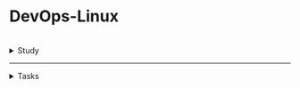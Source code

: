 # DevOps-Linux
<br />
<details>
    
<summary>Study</summary>
<br />

<details> 
<summary>Theory</summary>
<br />


<details> 
<summary>What is DevOps & Agile methodology</summary>
<br />

## What is DevOps and Why is it Important?

**DevOps** is a set of practices that combines software development (**Dev**) and IT operations (**Ops**) to shorten the software development lifecycle and deliver high-quality software continuously.

###  Why DevOps?

- **Faster Delivery**: Automate processes for rapid feature and bug delivery.
- **Improved Collaboration**: Enhance teamwork between developers and operations.
- **Continuous Improvement**: Leverage feedback loops for ongoing enhancement.
- **Higher Reliability**: Achieve system stability, uptime, and performance through best practices.

---

##  Agile Methodology and DevOps Principles

###  Agile Methodology Overview

- **Iterative Development**: Work in small, manageable cycles called sprints.
- **Customer Feedback**: Continuously refine product based on feedback.
- **Flexibility**: Adapt quickly to changing requirements.

###  Core DevOps Principles

| Principle                  | Description                                                 |
|---------------------------|-------------------------------------------------------------|
| Collaboration & Communication | Foster teamwork across all roles                          |
| Automation                | Automate testing, deployment, and monitoring                |
| Continuous Integration / Delivery (CI/CD) | Deliver small, incremental updates reliably |
| Monitoring & Feedback     | Track system health and user experience                     |
| Infrastructure as Code (IaC) | Manage infrastructure through code for scalability       |
| Security (DevSecOps)      | Integrate security early in the development process         |



 
</details>

<details> 
<summary>The Hierarchical Tree Structure in Linux File System</summary>
<br />
	
## The Hierarchical Tree Structure in Linux File System:
The Linux file system is organized as a single hierarchical tree, where:
- The root of the tree is represented by /.
- Every file, directory, device, and resource is located somewhere within this tree.
- Each item in the system has a unique path starting from / that identifies its location.

This structure allows Linux to maintain a clear, organized, and scalable file system, where everything is part of a single, unified directory tree.

```

/
├── bin/
├── boot/
├── dev/
├── etc/
├── home/
│   ├── user1/
│   ├── user2/
│   └── ...
├── lib/
├── media/
├── mnt/
├── opt/
├── proc/
├── root/
├── sbin/
├── tmp/
├── usr/
└── var/

```
- Absolute Path:
  - Always starts from /
  - Describes the complete location of a file or directory in the system.
  - Examples:
     - /etc/passwd
     - /home/user1/documents/resume.pdf

- Relative Path:
  - Starts from the current working directory.
  - For example, if you are in /home/user1 and want to access documents/resume.pdf, you can reference it as:
  	- documents/resume.pdf

The file system resembles an inverted tree:
- The root (/) is the top of the tree.
- Directories branch out from the root (branches), and files are like leaves.


## Key Directories in the Linux File System

The Linux file system is organized in a standardized way. Each major directory has a specific purpose. Here’s an overview of the most important directories:

- / – Root Directory
  - The starting point of the file system hierarchy. Everything in the system is organized under this directory.

- /bin – Essential User Binaries
 - Contains essential command-line binaries (programs) that are required for basic system functionality. Examples: ls, cp, mv, bash, cat.

- /sbin – System Binaries
  - Contains system administration binaries that are typically used by the system or by the root user. Examples: fsck, reboot, ifconfig.

- /etc – Configuration Files
  - Contains system-wide configuration files and scripts. Examples:
    - /etc/passwd – User account information.
    - /etc/fstab – Filesystem mount points.

- /home – User Home Directories
  - Contains personal directories for each user. For example: /home/user1/ , /home/user2/
  - Each user’s files, configurations, and data are stored here.

- /root – Root User Home Directory
  - The home directory for the root user (system administrator).
  - Equivalent to /home/root for the superuser.

- /var – Variable Files
  - Contains files that are expected to grow, such as:
    - Logs (/var/log).
    - Spools (/var/spool).
    - Temporary mail files, caches, etc.

- /usr – User Programs and Data
  - Contains user-installed programs and their data. Subdirectories include:
    - /usr/bin – Non-essential user binaries.
    - /usr/lib – Libraries.
    - /usr/share – Shared data like documentation, icons, and locale files.
    - /usr/include – Header files for development (e.g., C libraries).

- /lib – Essential Shared Libraries
  - Contains shared libraries needed for programs in /bin and /sbin to run.
    - For example: libc.so.6.

- /dev – Device Files
  - Contains files that represent devices on the system (everything is a file in Linux). Examples:
    - /dev/sda – Hard disk.
    - /dev/tty – Terminals.
    - /dev/null – Discard output.

- /proc – Virtual Filesystem for Process and Kernel Information
  - A pseudo-filesystem that provides dynamic information about running processes and the kernel. Examples:
    - /proc/cpuinfo
    - /proc/meminfo
    - /proc/1234/ (information about process with PID 1234).

- /tmp – Temporary Files
  - Used for storing temporary files created by users or applications. Files here are usually deleted upon system reboot.
 
- /media and /mnt – Mount Points
  - /media – Mount points for removable devices (e.g., USB drives, CD-ROMs).
  - /mnt – A general mount point for mounting temporary filesystems.

- /opt – Optional Software
  - Used for installing add-on application software packages.
 

| Directory | Purpose                                            |
| --------- | -------------------------------------------------- |
| `/`       | Root directory – top of the file system hierarchy. |
| `/bin`    | Essential binaries for all users.                  |
| `/sbin`   | System binaries for administrative tasks.          |
| `/etc`    | Configuration files.                               |
| `/home`   | User home directories.                             |
| `/root`   | Root user's home directory.                        |
| `/var`    | Variable data: logs, spools.                       |
| `/usr`    | User programs and libraries.                       |
| `/lib`    | Essential shared libraries.                        |
| `/dev`    | Device files.                                      |
| `/proc`   | Process and kernel information.                    |
| `/tmp`    | Temporary files.                                   |
| `/media`  | Mount points for removable media.                  |
| `/mnt`    | Temporary mount point.                             |
| `/opt`    | Optional software packages.                        |


<br />


</details>

<details> 
<summary>inode in Linux</summary>

## inode in Linux

### Definition
An inode (short for index node) is a fundamental data structure in the Linux file system that represents each file, directory, or object stored on the disk. <br />
Every file in the system is assigned a unique inode number that serves as its identifier.

### Important:
An inode does not store the file’s name. The file name is stored in a directory entry that maps the name to the corresponding inode.

### inode Contain

| Field              | Description                                                               |
| ------------------ | ------------------------------------------------------------------------- |
| **mode**           | File type (regular file, directory, symlink, etc.) and permissions (rwx). |
| **uid**            | User ID (owner of the file).                                              |
| **gid**            | Group ID (group ownership).                                               |
| **size**           | Size of the file in bytes.                                                |
| **timestamps**     | Access (atime), modification (mtime), and change (ctime) times.           |
| **block pointers** | Pointers to the data blocks where the file content is stored.             |
| **link count**     | Number of hard links pointing to this inode.                              |


### The Relationship Between a File Name and an inode

- The file name is stored in a directory entry along with the inode number.
- When you access a file, the system looks up the file name in the directory, retrieves the inode number, and then uses the inode to locate the actual data blocks.
- For example: ls -i /etc/passwd → Shows the inode number of the file /etc/passwd.

### Example of How it Works
1. You run the command: cat /etc/passwd
2. The system searches for the file passwd in the /etc directory.
3. It finds the inode number corresponding to passwd.
4. The system uses the inode to locate and read the file’s data blocks.
5. The contents are displayed.




<br />
</details>	


<details> 
<summary>File Permissions in Linux</summary>

##  File Permissions in Linux

Permissions control who can access files and directories in Linux, and what they are allowed to do with them.
This is a critical part of Linux security and multi-user management.

### The Three Levels of Access

Each file and directory in Linux has three sets of permissions:
- User (Owner) → The person who owns the file.
- Group → A group of users who share access rights.
- Others → All other users on the system.

For each level, there are three types of permissions:

| Symbol | Permission | Meaning                                                     |
| ------ | ---------- | ----------------------------------------------------------- |
| `r`    | Read       | Can view the contents of a file / list a directory.         |
| `w`    | Write      | Can modify a file / create and delete files in a directory. |
| `x`    | Execute    | Can run a file (if executable) / enter a directory.         |

### Example of File Permissions

Let’s look at the output of ls -l:

```
-rwxr-xr--
```

| Section        | Meaning                                             |
| -------------- | --------------------------------------------------- |
| `-`            | File type: `-` for regular file, `d` for directory. |
| `rwx` (user)   | Owner can read, write, and execute.                 |
| `r-x` (group)  | Group can read and execute.                         |
| `r--` (others) | Others can only read.                               |

### Numeric (Octal) Representation

Permissions can also be represented using octal numbers:
- r = 4
- w = 2
- x = 1

For example:
- -rwxr-xr--  =  754

Explanation:

- Owner: rwx → 4+2+1 = 7

- Group: r-x → 4+0+1 = 5

- Others: r-- → 4+0+0 = 4


### Common Permission Commands

| Command | Description                            |
| ------- | -------------------------------------- |
| `chmod` | Change file permissions.               |
| `chown` | Change file owner.                     |
| `chgrp` | Change file group.                     |
| `umask` | Set default permissions for new files. |

### chmod Usage Examples

| Command                 | Effect                                           |
| ----------------------- | ------------------------------------------------ |
| `chmod 755 myfile`      | Set permissions: owner=rwx, group=rx, others=rx. |
| `chmod u+x myscript.sh` | Add execute permission for the user (owner).     |
| `chmod g-w myfile`      | Remove write permission from group.              |
| `chmod o=r myfile`      | Set others to read-only.                         |

 ### Special Permissions

Linux also supports special permissions for specific use cases:
- Set-UID (s) → Run a file with the permissions of its owner.
- Set-GID (s) → Run a file with the group’s permissions.
- Sticky Bit (t) → Restrict deletion of files in shared directories (like /tmp).

Example (with ls -l):

```
-rwsr-xr-x   (Set-UID on a file)
drwxrwxrwt   (Sticky bit on a directory)
```



<br />
</details>

<details> 
<summary>Special Permissions in Linux</summary>

## Special Permissions in Linux

Beyond the standard read (r), write (w), and execute (x) permissions, Linux provides special permission bits that offer additional control over how files and directories behave.

### These special bits are:

- Set-UID (s on user execute bit)
  - What it does: When a file with Set-UID is executed, the process runs with the privileges of the file owner (usually root), rather than the user who executed the file.
  - Use case: Needed for certain system programs like passwd (which modifies system files like /etc/shadow).
  - Example: -rwsr-xr-x 1 root root 50K Jan 1 12:00 /usr/bin/passwd
  

- Set-GID (s on group execute bit)
  - For files: Similar to Set-UID, but applies group permissions instead of user.
  - For directories: New files created inside inherit the group ownership of the directory (rather than the user's primary group).
  - Use case: Useful for shared project folders, e.g., /var/www for web servers.
  - Example for directory: drwxrwsr-x 2 user devs 4.0K May 22  /projects
 
- Sticky Bit (t on others execute bit)
  - What it does: On directories, it prevents users from deleting or renaming files unless they are the owner (or root).
  - Common usage: The /tmp directory, which is world-writable but each user should only delete their own files.
  - Example: drwxrwxrwt 7 root root 4.0K May 22  /tmp

### Octal Notation for Special Bits

Special bits use an additional digit in octal notation, placed before the standard 3 permission digits:
| Special | Octal | Effect                                |
| ------- | ----- | ------------------------------------- |
| Set-UID | 4     | Run as file owner                     |
| Set-GID | 2     | Run as group / Inherit group for dirs |
| Sticky  | 1     | Restrict deletions                    |

For example: 

```
chmod 4755 myscript.sh
```
- 4 = Set-UID
- 755 = rwxr-xr-x


| Special Bit | Symbol in `ls -l` | Purpose                                    |
| ----------- | ----------------- | ------------------------------------------ |
| Set-UID     | `s` in user `x`   | Run file as owner                          |
| Set-GID     | `s` in group `x`  | Run file as group / inherit group for dirs |
| Sticky Bit  | `t` in others `x` | Restrict deletions in shared directories   |


<br />
</details>


</details>
<details> 
<summary>Linux Commands</summary>
    
<br />



<details>
<summary>Basic Linux Commands (CLI - Part 2)</summary>
<br />

General Operations:
- `clear` = Clears the terminal

Directory Operatings:
- `pwd` = Show current directory. Example Output: `/home/nana`
- `ls` = List folders and files. Example Output: `Desktop  Downloads  Pictures  Documents`
- `cd [dirname]` = Change directory to [dir]
- `mkdir [dirname]` = Make directory [dirname]
- `cd ..` = Go up a directory

File Operations:
- `touch [filename]` = Create [filename]
- `rm [filename]` = Delete [filename]
- `rm -r [dirname]` = Delete a non-empty directory and all the files in it
- `rm -d [dirname]` or `rmdir [dirname]` = Delete an empty directory

Navigating in the File System:
- `cd usr/local/bin` = Navigate multiple dirs (relative path - relative to current dir). Move to bin directory
- `cd ../..` = Move up 2 hierarchies, so go to 'usr' directory
- `cd /usr` = Alternative to go to 'usr' directly (absolute path)
- `cd [absolute path]` = Move to any location by providing the full path
- `cd /home/nana` = Go to my home directory (absolute path)
- `cd ~` = Shortcut alternative to go to home directory
- `ls /etc/network` = List folders and files of 'network' directory

More File and Directory Operations
- `mv [filename] [new_filename]` = Rename the file to a new file name
- `cp -r [dirname] [new_dirname]` = Copy dirname to new_dirname recursively meaning including the files
- `cp [filename] [new_filename]` = Copy filename to new_filename

Some more useful commands
- `ls -R [dirname]` = Show dirs and files but also sub dirs and files
- `history` = Gives a list of all past commands typed in the current terminal session
- `history 20` = Show list of last 20 commands
- `CTRL + r` = Search history
- `CTRL + c` = Stop current command
- `CTRL + SHIFT + v` = Paste copied text into terminal
- `ls -a` = See hidden files too
- `cat [filename]` = Display the file content
- `cat .bash_history` = Example 1: Display the file content
- `cat Documents/java-app/Readme.md` = Example 2: Display the file content
 
Display OS Information
- `uname -a` = Show system and kernel
- `cat /etc/os-release` =  Show OS information
- `lscpu` = Display hardware information, e.g. how many CPU you have etc.
- `lsmem` = Display memory information

Execute commands as superuser
- `sudo [some command]` = Allows regular users to run programs with the security privileges of the superuser or root
- `su - admin` = Switch from nana user to admin
</details>

******

<details>
<summary>Package Manager - Installing Software on Linux</summary>
<br />

APT Package Manager:
- `sudo apt search [package_name]` = Search for a given package
- `sudo apt install [package_name]` = Install a given package
- `sudo apt install [package_name] [package_name2]` = Install multiple packages with one command
- `sudo apt remove [package_name]` = Remove installed package
- `sudo apt update` = Updates the package index. Pulls the latest change sfrom the APT repositories

APT-GET Package Manager:
- `sudo apt-get install [package_name]` = Install package with apt-get package manager

SNAP Package Manager:
- `sudo snap install [package_name]` = Install a given package


</details>

******

<details>
<summary>Working with Vim Editor</summary>
<br />

Install Vim, if it's not available:
- `sudo apt install vim` = Search for a given package

There are 2 Modes:
- Command Mode: default mode, everything is interpreted as a command
- Insert Mode: Allows to enter text

Vim Commands:
- `vim [filename]` = Open file with Vim
- `Press i key` = Switch to Insert Mode
- `Press esc key` = Switch to Command Mode
- `Type :wq` = Write File to disk and quit Vim
- `Type :q!` = Quit Vim without saving the changes
- `Type dd` = Delete entire line
- `Type d10` = Delete next 10 lines
- `Type u` = Undo
- `Type A` = Jump to end of line and switch to insert mode
- `Type 0` = Jump to start of the line
- `Type $` = Jump to end of the line
- `Type 12G` = Go to line 12
- `Type 16G` = Go to line 16
- `Type /pattern` = Search for pattern, e.g. `/nginx`
    - `Type n` = Jump to next match
    - `Type N` = Search in opposite direction
- `Type :%s/old/new` = Replace 'old' with 'new' throughout the file

</details>

******


<details>
<summary>Linux Accounts & Groups (Users & Permissions Part 1)</summary>
 <br />

**Locations of Access Control Files:**
- /etc/passwd
- /etc/shadow
- /etc/group
<!-- -->
- `sudo adduser [username]` = Create a new user
- `sudo passwd [username]` = Change password of a user
- `su - [username]` = Login as username ('su' = short for substitute or switch user)
- `su -` = Login as root
<!-- -->
- `sudo groupadd [groupname]` = Create new group (System assigns next available GID)
- `sudo adduser [username]` = Switch to Insert Mode

**Note 2 different User/Group commands:**<br />
`adduser`, `addgroup`, `deluser`,  `delgroup` = interactive, more user friendly commands<br />
`useradd`, `groupadd`,  `userdel`,  `groupdel` = low-level utilities, more infos need provided by yourself

- `sudo usermod [OPTIONS] [username]` = Modify a user account
- `sudo usermod -g devops tom` = Assign 'devops' as the primary group for 'tom' user
- `sudo delgroup tom` = Removes group 'tom'
- `groups` = Display groups the current logged in user belongs to
- `groups [username]` = Display groups of the given username
- `sudo useradd -G devops nicole` = Create 'nicole' user and add nicole to 'devops' group (-G = secondary group, not primary)
- `sudo gpasswd -d nicole devops` = Removes user 'nicole' from group 'devops'

</details>

******

<details>
<summary>File Ownership & Permissions (Users & Permissions Part 2)</summary>
 <br />

- `ls -l` = Print files in a long listing format, you can see ownership and permissions of the file

**Ownership:**
- `sudo chown [username]:[groupname] [filename]` = Change ownership
- `sudo chown tom:admin test.txt` = Change ownership of 'test.txt' file to 'tom' and group 'admin'
- `sudo chown admin test.txt` = Change ownership of 'test.txt' 'admin' user
- `sudo chgrp devops test.txt` = Make 'devops' group owner of test.txt file

**Possible File Permissions (Symbolic):**
- r = Read
- w = Write
- x = Execute
- '-' = No permission

**Change File Permissions for different owners**

File Permissions can be changed for:
- u = Owner
- g = Group
- o = Other (all other users)

Minus (-) removes the permission
- `sudo chmod -x api` = Takes 'execute' permission away for 'api' folder from all owners
- `sudo chmod g-w config.yaml` = Takes 'write' permission away for 'config.yaml' file from the group 

Plus (+) adds permission
- `sudo chmod g+x config.yaml` = Add 'execute' permission for 'config.yaml' file to the group 
- `sudo chmod u+x script.sh` = Add 'execute' permission for 'script.sh' file to the user 
- `sudo chmod o+x script.sh` = Add 'execute' permission for 'script.sh' file to other 

Change multiple permissions for an owner
- `sudo chmod g=rwx config.yaml` = Assign 'read write execute' permissions to the group
- `sudo chmod g=r-- config.yaml` = Assign only 'read' permission to the group

Changing permissions with numeric values

_Set permissions for all owners with 3 digits, 1 digit for each owner_ [Absolute vs Symbolic Mode](https://docs.oracle.com/cd/E19455-01/805-7229/6j6q8svd8/)

- 0 = No permission
- 1 = Execute
- 2 = Write
- 3 = Execute + Write
- 4 = Read
- 5 = Read + Execute
- 6 = Read + Write
- 7 = Read + Write + Execute
<!-- -->
- `sudo chmod 777 script.sh` = rwx (Read, Write and Execute) permission for everyone for file 'script.sh'
- `sudo chmod 740 script.sh` = Give user all permissions (7), give group only read permission (4), give other no permission (0)


</details>

******

<details>
<summary>Introduction to Shell Scripting - Part 1 </summary>
 <br />

Create and open setup.sh file in vim editor: <br />
`vim setup.sh`

In setup.sh file:
```sh
#!/bin/bash

echo "Setup and configure server"

# save file with 
ESC :wq 

# make file executable
chmod u+x setup.sh

# execute script
./setup.sh 
bash setup.sh
```

</details>

******

<details>
<summary>Shell Scripting Part 2 - Concepts & Syntax </summary>
 <br />

**Variables:**
```sh
#!/bin/bash

echo "Setup and configure server"

file_name=config.yaml
config_files=$(ls config)

echo "using file $file_name to configure something"
echo "here are all configuration files: $config_files"
```

**Conditions:**
```sh
#!/bin/bash

echo "Setup and configure server"

file_name=config.yaml
config_dir=$1

if [ -d "$config_dir" ]
then
 echo "reading config directory contents"
 config_files=$(ls "$config_dir")
else 
 echo "config dir not found. Creating one"
 mkdir "$config_dir"
 touch "$config_dir/config.sh"
fi


# example conditional for checking file
# if [ -f "config.yaml" ]

# example conditional for checking numbers
# num_files=xx
# if [ "$num_files" -eq 10 ]

# example conditional for checking strings
user_group=$2
if [ "$user_group" == "nana" ]
then 
 echo "configure the server"
elif [ "$user_group" == "admin" ]
then
	echo "administer the server" 
else
 echo "No permission to configure server. wrong user group"
fi

echo "using file $file_name to configure something"
echo "here are all configuration files: $config_files"
```

**User input:**
```sh
#!/bin/bash

echo "Reading user input"

read -p "Please enter your password: " user_pwd
echo "thanks for your password $user_pwd"
```

**Script Parameters:**
```sh
#!/bin/bash

echo "all params: $*"
echo "number of params: $#"

echo "user $1"
echo "group $2"
```


**Executing with script parameters:**

`./example.sh name lastname # 2 params`

`./example.sh "name lastname" # 1 param`

`bash example name lastname`

**Loops:**
```sh
#!/bin/bash

echo "all params: $*"
echo "number of params: $#"

for param in $*
 do 
  if [ -d "$param" ] 
  then
   echo "executing scripts in the config folder"
   ls -l "$param"
  fi 

  echo $param
 done

sum = 0
while true
 do 
	read -p "enter a score" score

  if [ "$score" == "q" ]
  then
   break
  fi

  sum=$(($sum+$score))
  echo "total score: $sum"
 done
```

</details>

******


<details>
<summary>Shell Scripting Part 3 - Concepts & Syntax </summary>
 <br />

**Functions:**
```sh
#!/bin/bash

echo "all params: $*"
echo "number of params: $#"

for param in $*
 do 
  if [ -d "$param" ] 
  then
   echo "executing scripts in the config folder"
   ls -l "$param"
  fi 

  echo $param
 done

# Declare function
function score_sum {
  sum = 0
	while true
	 do 
		read -p "enter a score" score
	
	  if [ "$score" == "q" ]
	  then
	   break
	  fi
	
	  sum=$(($sum+$score))
	  echo "total score: $sum"
	 done
}

# Invoke function
score_sum

function create_file() {
	file_name=$1
  is_shell_script=$2
  touch $file_name
  echo "file $file_name created" 

  if [ "$is_shell_script" = true ]
  then
		chmod u+x $file_name
		echo "added execute permission"
	fi
}

# Invoke with diff params
create_file test.txt
create_file myfile.yaml
create_file myscript.sh

# Function with return value
function sum() {
	total=$(($1+$2))
  return $total
}

sum 2 10
result=$?

echo "sum of 2 and 10 is $result"
```

</details>

******

<details>
<summary>Basic Linux Commands - Pipes & Redirects (CLI - Part 3)</summary>
<br />

**Pipe & Less:**

Pipe Command:
- `|` = Pipe command = Pipes the output of the previous command as an input to the next command

Less Command:
- `less [filename]` = Displays the contents of a file or a command output, one page at a time. And allows to navigate forward and backward through the file

Different piping examples/use cases:
- `cat /var/log/syslog | less` = Pipes the output of 'syslog' file to less program.
- `ls /usr/bin | less` = Pipes the output of ls command to less program.
- `history | less` = Pipes the output of history command to less program.

**Pipe & Grep:**

Grep Command:
- `grep [pattern]` = Searches for a particular pattern of characters and displays all lines that contain that pattern

More piping examples/use cases:
- `history | grep sudo` = Look for any commands of history commands, which have 'sudo' word in it
- `history | grep "sudo chmod"` = Look for any commands of history commands, which have 'sudo chmod' phrase in it
- `history | grep sudo | less` = History output will pass output to grep and filter for 'sudo' and this output will again be piped or passed to less program
- `ls /usr/bin/ | grep java` = Filter ls output for java
- `cat Documents/java-app/config.yaml | grep ports` = See all 'ports' occurences in config.yaml file

**Redirects in Linux:**
- `>` = Redirect Operator = Takes the output from the previous command and sends it to a file that you give

Different redirects examples/use cases:
- `history | grep sudo > sudo-commands.txt` = Redirect output into a 'sudo-commands.txt' file
- `cat sudo-commands.txt > sudo-rm-commands.txt` = Redirect output of 'sudo-commands.txt' file into 'sudo-rm-commands.txt' file
- `history | grep rm > sudo-rm-commands.txt` = Redirect output of filtered history commands into existing 'sudo-rm-commands.txt' file. Note: Contents of file will be _overwritten_
- `history | grep rm >> sudo-rm-commands.txt` = Redirect output of filtered history commands into existing 'sudo-rm-commands.txt' file. Note: Contents of file will be _appended_

</details>

******

<details>
<summary>Environment Variables</summary>
<br />

_Variables store information. Environment variables are available for the whole environment._
_An environment variable consists of _name=value_ pair._

**Existing Environment Variables:**
- `SHELL=/bin/bash`= default shell program, in this case bash
- `HOME=/home/nana`= current user's home directory
- `USER=nana` = currently logged in user
<!-- -->
- `printenv` = List all environment variables
- `printenv | less` = List all environment variables with less program
- `printenv [environment variable]` = Display value of given environment variable, e.g. `printenv USER`
- `printenv | grep USER` = Filter environment variables, which have 'USER' in the name
<!-- -->
- `echo $USER` = Print value of USER environment variable

**Create own Environment Variables:**
- `export DB_USERNAME=dbuser` = Set environment variable 'DB_USERNAME' with value 'dbuser'
- `export DB_PASSWORD=secretpwdvalue` = Set environment variable 'DB_PASSWORD' with value 'secretpwdvalue'
- `export DB_NAME=mydb` = Set environment variable 'DB_NAME' with value 'mydb'
- `printenv | grep DB` = Filter environment variables for 'DB' characters
- `export DB_NAME=newdbname` = Set environment variable 'DB_NAME' to new value 'newdbname'

**Delete Environment Variables:**
- `unset DB_NAME` = Delete variable with name 'DB_NAME'

**Persisting Environment Variables:**

Persisting Environment Variables with shell specific configuration file:
_Environment variables set in terminal are only available in the current terminal session._

Add environment variables to the '~/.bashrc' file or your specific shell 'rc' file. Variables set in this file are loaded whenever a bash login shell is entered.
- `export DB_USERNAME=dbuser`
- `export DB_PASSWORD=secretvl`
- `export DB_NAME=mydb`
In terminal again:
- `source ~/.bashcrc` = Load the new env vars into the current shell session

Persisting Environment Variables system wide:
- ~./bashrc = user specific
- /etc/environment = system wide, meaning all users will have access to the variables

**PATH Environment Variable:**
- `PATH=/usr/local/sbin:/usr/local/bin:/usr/sbin:/usr/bin:/sbin:/bin` = List of directories to executible files, separated by ':'. Tells the shell which directories to ssearch for the executable in response to our executed command
- `PATH=$PATH:/home/nana` = Appending /home/nana folder to the existing $PATH value


</details>

******

<details>
<summary>Networking</summary>
<br />

Useful Networking Commands:
- `ip`= one of the basic commands. For setting up new systems and assigning IPs to troubleshooting existing systems. Can show address information, manipulate routing, plus display network various devices, interfaces, and tunnels.
- `ifconfig`= for configuring and troubleshooting networks. It has since been replaced by the `ip` command
- `netstat`= tool for printing network connections, routing tables, interface statistics, masquerade connections, and multicast memberships
- `ps aux` =
  - ps = displays information about a selection of the active processes
  - a = show processes for all users
  - u = display the process's user/owner
  - x = also show processes not attached to a terminal
- `nslookup` = Find DNS related query
- `ping` = To check connectivity between two nodes

</details>

******

<details>
<summary>SSH - Secure Shell</summary>
<br />

Connecting via SSH: `ssh username@SSHserver`
- `ssh root@64.225.108.160`= Connect with root user to 64.225.108.160 server address
- `ssh-keygen -t rsa`= Create SSH Key Pair with 'rsa' algorithm. SSH Key Pair is stored to the default location `~/.ssh`
- `ls .ssh/`= Display contents of .ssh folder, which has:
  - `id_rsa` = Private Key
  - `id_rsa.pub` = Public Key
- `ssh -i .ssh/id_rsa root@64.225.108.160` = Connect with root user to 64.225.108.160 server address with specified private key file location (.ssh/id_rsa = default, but you can specify a different one like this)

Two Files used by SSH:
- `~/.ssh/known_hosts` = lets the client authenticate the server to check that it isn't connecting to an impersonator
- `~/.ssh/authorized_keys` = lets the server authenticate the user

</details>

</details>

</details>

******

<details>
<summary>Tasks</summary>
<br />

<details>
<summary>Week 1 Tasks – Intro to DevOps & Linux</summary>
<br />

## 1. Basic Linux Commands

```bash
# Basic commands to Navigate and manage directories

pwd                   # Print current directory
ls                    # List contents of the directory
mkdir devops_test     # Create new directory
cd devops_test        # Change to that directory
touch testfile.txt    # Create a test file
rm testfile.txt       # Delete the test file
cd ..                 # Go back one directory (can also do cd ../../ and etc)
rm -r devops_test     # Delete the directory
```

## 2. Create Users and Assign to Custom Group

```bash
# Create a new group
sudo groupadd devopsteam

# Create users and assign them to the group
sudo useradd -m -G devopsteam user1
sudo useradd -m -G devopsteam user2

# Verify group membership
groups user1
groups user2
```


## 3. Change File and Directory Permissions

```bash
# Create a directory and a file
mkdir /tmp/secure_folder
touch /tmp/secure_folder/groupfile.txt

# Change ownership to a user and group
sudo chown user1:devopsteam /tmp/secure_folder/groupfile.txt

# Change permissions to allow group read/write
sudo chmod 660 /tmp/secure_folder/groupfile.txt

# Verify permissions
ls -l /tmp/secure_folder/groupfile.txt
```

</details>

******


<details>
<summary>Week 1 Summary Task – DevOps & Linux Basics</summary>
<br />

## Part 1: Creating Directory Structure & Permissions

```bash
# Create base project directory in user's home directory
mkdir -p ~/project1/docs ~/project1/scripts

# Set permissions
chmod 744 ~/project1/scripts  # Owner: rwx, Group/Others: r--
chmod 777 ~/project1/docs     # Everyone: rwx (write access for all users)
```

## Part 2: User & Group Management

```bash
# Create user and group
sudo groupadd devteam
sudo useradd -g devteam devuser

# Set 'project1' ownership to your user and give group read-only access
sudo chown $USER:devteam ~/project1
chmod 740 ~/project1  # Owner: rwx, Group: r--, Others: ---
```

## Part 3: Verification Commands

```bash
# Show final directory structure and permissions
ls -lR ~/project1

# Show group membership for devuser
groups devuser
```
Screenshot of the outcome:  
![alt text](./Task1/Task1.png)
## Command Explanations

- `mkdir -p`: Creates directories; `-p` ensures parent directories are made as needed.
- `chmod 744`: Sets file/directory permissions (`7`=rwx, `4`=r--).
- `chmod 777`: Gives full read/write/execute permissions to all.
- `groupadd`: Adds a new group to the system.
- `useradd -m -g`: Creates a user and assigns him to a primary group.
- `chown`: Changes ownership of a file or directory.
- `ls -lR`: Recursively lists directory contents with permissions.
- `groups`: Shows all groups a user belongs to.


</details>

******



<details>
<summary>Week 2 Task – Advanced Log Report Automation</summary>
<br />

## 🧠 Task Overview

Develop a Bash script that:

- Accepts a log directory path
- Accepts one or more keywords to search for
- Counts keyword occurrences in .log files
- Generates reports in both .txt and .csv formats
- Supports both interactive and argument-based usage

---


### ✅ CLI Options

| Flag           | Description                                                  |
|----------------|--------------------------------------------------------------|
| --keywords     | Space-separated list of keywords to search in .log files     |
| --logdir       | Directory containing the log files                           |
| --interactive  | Run in interactive mode (ask for directory & keywords)       |
| --help         | Show help message                                            |

### 📄 Output

- report.txt – Human-readable report in tabular format
- report.csv – CSV file for spreadsheet or script integration

---


### 🐚 Bash Script Commands Reference

This document provides a categorized reference of Bash commands, operators, and syntax elements used in the script.

---

#### 🧠 General Bash Concepts

| Command | Description |
|--------|-------------|
| `#!/bin/bash` | Declares that the script is written for the Bash shell. |
| `function name() { ... }` | Defines a reusable block of code (function). |
| `local file` | Declares a local variable named `file` that is only accessible within the current function. |
| `exit 1` | Stops the script with an error status (non-zero). |

---

#### 📥 Arguments and Parameters

| Command | Description |
|--------|-------------|
| `$0` | Represents the name of the script or function being executed. |
| `$1` | Refers to the first positional argument passed to the script or function. |
| `$#` | Represents the number of positional arguments passed to a script or function. |
| `"$@"` | Represents **all arguments** passed to the script. |

---

#### 🔁 Loops and Conditions

| Command | Description |
|--------|-------------|
| `if [ condition ]; then ... fi` | Basic conditional structure used to execute code based on a condition. |
| `while read -r file; do ... done` | Loops over each line or file passed through the pipe safely. |
| `for var in list; do ... done` | Loops over each item in a list or array and performs commands for each. |
| `case "$1" in ...)` | Used to handle multiple options or flags like `--help`, `--logdir`, etc. |
| `if [ ! -d "$LOG_DIR" ]` | Checks if the directory in `LOG_DIR` does **not** exist. |

---

#### 🧮 Arithmetic Operators

| Command | Description |
|--------|-------------|
| `-eq` | Returns true if two numbers are equal. |
| `-ne` | Returns true if two numbers are not equal. |
| `-gt` | Returns true if the first number is greater than the second. |
| `-lt` | Returns true if the first number is less than the second. |
| `-ge` | Returns true if the first number is greater than or equal to the second. |
| `-le` | Returns true if the first number is less than or equal to the second. |
| `$(( expression ))` | Performs arithmetic operations like addition, subtraction, etc. |

---

#### 📋 Variables and Arrays

| Command | Description |
|--------|-------------|
| `KEYWORDS=()` | Initializes an empty array called `KEYWORDS`. |
| `KEYWORDS=(ERROR WARNING CRITICAL)` | Declares an array with values. |
| `KEYWORDS[@]` | Expands to all elements of the array (each element quoted separately). |
| `KEYWORDS[*]` | Expands to all elements as a single word (joined by IFS). |
| `${#ARRAY[@]}` | Returns the number of elements in an array. |

---

#### ⌨️ Input

| Command | Description |
|--------|-------------|
| `read -p "..." VAR` | Prompts the user for input and stores it in `VAR`. |
| `read -a ARRAY` | Reads multiple words into an array. |

---

#### 🖨️ Output and Formatting

| Command | Description |
|--------|-------------|
| `echo` / `echo "text"` | Prints text or variables to the terminal. |
| `printf` | Formats and prints text with fine control (padding, precision, etc.). |
| `%-10s` | A `printf` format specifier: left-aligns string in a 10-character width. |

---

#### 📁 Files and Redirection

| Command | Description |
|--------|-------------|
| `>` | Overwrites a file with new content. |
| `>>` | Appends output to a file without overwriting. |

---

#### 🔍 File Searching & Reading

| Command | Description |
|--------|-------------|
| `find` | Searches files and directories recursively. |
| `find DIR -type f -name "*.log"` | Finds all `.log` files inside `DIR` and its subdirectories. |

---

#### 🔎 Text Processing

| Command | Description |
|--------|-------------|
| `grep -o` | Prints only the matched parts of each line. |
| `grep -o "word" file` | Finds and prints each match of `"word"` in the file, one per line. |
| `wc -l` | Counts the number of lines in input. Often used to count matches. |
| `sed` | A stream editor used to perform basic text transformations on input. Example: `sed 's/old/new/'` replaces the first occurrence of `old` with `new`. |
| `awk` | A powerful text-processing tool. Example: `awk '{ print $1 }'` prints the first word of each line. |

---

#### ⏱️ Time & Date

| Command | Description |
|--------|-------------|
| `date` | Displays the current date and time. |
| `date +%s` | Returns the current time in seconds since epoch (used for timing). |
| `date +%s.%N` | Returns time in seconds with nanosecond precision. |
| `date +"%Y-%m-%d %H:%M:%S.%3N"` | Prints the full date and time with milliseconds. |


</details>

---


<details>
<summary>Week 3 Task – Remote Log Monitoring with SSH & VM</summary>
<br />

## 🧠 Task Overview

Create a modular Bash script that:

- Connects to a remote Linux VM over SSH using a `.pem` key
- Downloads `.log` files (either all, or only those modified in the last 24 hours)
- Automatically extracts `.zip`, `.tar`, or `.tar.gz` files
- Passes logs to a secondary script (`advanced_log_report.sh`) for keyword analysis
- Generates `remote_report.txt` and `remote_report.csv`
- Adds metadata (remote server, path) to the report
- Optionally sends the report to your email

---

## ✅ CLI Options

| Flag       | Description                                                                 |
|------------|-----------------------------------------------------------------------------|
| `--all`    | Download all logs, not just recent ones                                     |
| `--email`  | Automatically prompt for email address and send the report after analysis   |
| `--help`   | Display the help message and exit                                           |

---

## 🧪 Sample Execution

```
# Basic usage: downloads recent logs, prompts interactively
./remote_log_analyzer.sh snir1551@20.217.201.167

# Download all logs from the directory
./remote_log_analyzer.sh snir1551@20.217.201.167 --all

# Download all logs and email the report automatically
./remote_log_analyzer.sh snir1551@20.217.201.167 --all --email

```

## 🧪 Example: Full Execution Output

```
$ ./remote_log_analyzer.sh snir1551@20.217.201.167

- Enter the remote log directory path: /home/snir1551/logs

Downloading ALL logs from snir1551@20.217.201.167:/home/snir1551/logs...
logs/app.log                           100%   14KB 140.5KB/s   00:00
logs/errors.zip                        100%   10KB 122.3KB/s   00:00

Extracting archives...
Archive extracted: logs/errors.zip → logs/errors/

- Using provided log directory: ./downloaded_logs

- Enter keywords to search for (separated by space): ERROR WARNING CRITICAL

LOG REPORT
Directory: ./downloaded_logs
Keywords: ERROR WARNING CRITICAL
Generated at: Thu May 22 04:43:11 IDT 2025

Log File: app.log
Keyword     | Occurrences
-------------------------
ERROR       | 14
WARNING     | 3
CRITICAL    | 0

Report generated successfully!

- Would you like to send the report via email? (yes/no): yes
Enter your email address: snir@example.com
📧 Email sent to snir@example.com with full report.

✅ Done. Total Execution Time: 5.284 seconds
📝 Report: remote_report.txt
📊 CSV: remote_report.csv

```

## 📂 Generated Output Example

📄 Output

| File                | Description                                  |
| ------------------- | -------------------------------------------- |
| `remote_report.txt` | Human-readable summary with metadata         |
| `remote_report.csv` | Structured CSV format for Excel or scripting |


```
remote_report.txt:

Remote Server: snir1551@20.217.201.167
Analyzed Directory: /home/snir1551/logs

LOG REPORT
Directory: ./downloaded_logs
Keywords: ERROR WARNING CRITICAL
Generated at: Thu May 22 04:43:11 IDT 2025

Log File: app.log
Keyword     | Occurrences
-------------------------
ERROR       | 14
WARNING     | 3
CRITICAL    | 0

...
```

```
remote_report.csv:

File,Keyword,Occurrences
app.log,ERROR,14
app.log,WARNING,3
app.log,CRITICAL,0
...


```

## 🧪 What This Demonstrates
✅ SSH download using .pem key

✅ Download of full log directory (--all)

✅ Extraction of .zip archive

✅ Interactive keyword input (unless passed as environment variable)

✅ Report generation in .txt and .csv

✅ Automatic email sending (--email flag)


📁 Project Structure
```
project-folder/
├── remote_log_analyzer.sh
├── advanced_log_report.sh
├── Linux-VM01_key.pem
├── README.md
└── downloaded_logs/
    ├── *.log
    ├── *.zip
    └── *.tar.gz
```

🧠 Skills Demonstrated

- SSH key-based access and file transfers (scp, ssh)

- Conditional logic for date-based filtering using mtime -1

- File extraction automation

- Modular scripting and function reuse

- Email automation using mail and msmtp

- Real-time prompting and error handling

</details>

<details>
<summary>Week 4 Task – Daily Practice Tasks</summary>
<br />

## Task 1: Branching & Switching

Steps:

- Create a new local Git repository:

```
mkdir my-git-project
cd my-git-project
git init
```

- Create main branch:

```
git branch -M main
echo "Initial content" > README.md
git add README.md
git commit -m "Initial commit"
```

- Create two branches:

```
git branch feature-a
git branch feature-b
```

- show the branches that you have:

```
git branch
```
you need see: main, feature-a, feature-b

- Switch between branches:

```
git switch feature-a
git switch feature-b
```

- Add a simple change and commit it in each branch:

In feature-a:
```
echo "Hello from feature-a" > greetings.txt
git add greetings.txt
git commit -m "Add greetings.txt in feature-a"
```

In feature-b:
```
echo "Hello from feature-b" > greetings.txt
git add greetings.txt
git commit -m "Add greetings.txt in feature-b"
```


## Task 2: Simulate and Resolve Merge Conflicts

- Modify the same line in a file on both feature-a and feature-b

```
git switch feature-a
echo "Hello from feature-a" > greetings.txt
git add greetings.txt
git commit -m "Update greetings.txt in feature-a"
```

```
git switch feature-b
echo "Hello from feature-b" > greetings.txt
git add greetings.txt
git commit -m "Update greetings.txt in feature-b"
```

Now both branches have different changes in the same file (greetings.txt).

- Merge one branch into the other and observe the conflict

For example, merge feature-b into feature-a:

```
git switch feature-a
git merge feature-b
```

You will see a conflict like this:

```
CONFLICT (content): Merge conflict in greetings.txt
Automatic merge failed; fix conflicts and then commit the result.
```

- Resolve the conflict using either command-line or VS Code


## Task 3: Rebase and Cherry-Pick

- Use git rebase to reapply commits from feature-a onto main

  Switch to feature-a:
  ```
  git switch feature-a
  ```
  Rebase onto main:
  ```
  git rebase main
  ```

- Document what happens to the commit history
  - Rebase moves the commits from feature-a and reapplies them on top of main.
  - The commits from feature-a get new commit hashes, because Git is creating new commits during the rebase.
  - The commit history becomes linear: It looks as if the feature-a changes were made after the latest commit on main.

- Use git cherry-pick to apply a single commit from feature-b to main

  First, find the commit hash in feature-b:
  ```
  git log feature-b --oneline
  ```

  Switch to main:
  ```
  git switch main
  ```

  Apply the commit:
  ```
  git cherry-pick yourcommit
  ```

- Explain the difference between rebase and merge in your own words

| Rebase                                                               | Merge                                                                 |
| -------------------------------------------------------------------- | --------------------------------------------------------------------- |
| Moves commits from one branch onto another, creating **new** commits | Combines changes from both branches into a new **merge commit**       |
| Creates a **linear** history (no merge commits)                      | Keeps the full **branching** history (shows splits and merges)        |
| Commit hashes change                                                 | Commit hashes stay the same                                           |
| Ideal for **cleaning up** a feature branch before merging            | Ideal for **combining work** from different branches                  |
| Can cause conflicts that need to be resolved per-commit              | Can cause conflicts but usually resolved all at once during the merge |

  

</details>


</details>


